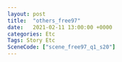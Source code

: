 ```yaml
---
layout: post
title:  "others_free97"
date:   2021-02-11 13:00:00 +0000
categories: Etc
Tags: Story Etc
SceneCode: ["scene_free97_q1_s20"]
---
```

